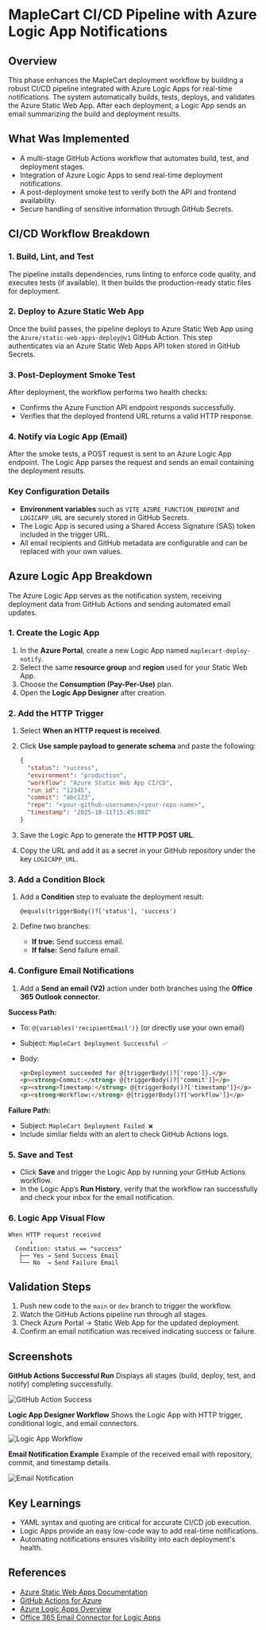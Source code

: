 # MapleCart CI/CD Pipeline with Azure Logic App Notifications

## Overview

This phase enhances the MapleCart deployment workflow by building a robust CI/CD pipeline integrated with Azure Logic Apps for real-time notifications. The system automatically builds, tests, deploys, and validates the Azure Static Web App. After each deployment, a Logic App sends an email summarizing the build and deployment results.

## What Was Implemented

* A multi-stage GitHub Actions workflow that automates build, test, and deployment stages.
* Integration of Azure Logic Apps to send real-time deployment notifications.
* A post-deployment smoke test to verify both the API and frontend availability.
* Secure handling of sensitive information through GitHub Secrets.

## CI/CD Workflow Breakdown

### 1. Build, Lint, and Test

The pipeline installs dependencies, runs linting to enforce code quality, and executes tests (if available). It then builds the production-ready static files for deployment.

### 2. Deploy to Azure Static Web App

Once the build passes, the pipeline deploys to Azure Static Web App using the `Azure/static-web-apps-deploy@v1` GitHub Action. This step authenticates via an Azure Static Web Apps API token stored in GitHub Secrets.

### 3. Post-Deployment Smoke Test

After deployment, the workflow performs two health checks:

* Confirms the Azure Function API endpoint responds successfully.
* Verifies that the deployed frontend URL returns a valid HTTP response.

### 4. Notify via Logic App (Email)

After the smoke tests, a POST request is sent to an Azure Logic App endpoint. The Logic App parses the request and sends an email containing the deployment results.

### Key Configuration Details

* **Environment variables** such as `VITE_AZURE_FUNCTION_ENDPOINT` and `LOGICAPP_URL` are securely stored in GitHub Secrets.
* The Logic App is secured using a Shared Access Signature (SAS) token included in the trigger URL.
* All email recipients and GitHub metadata are configurable and can be replaced with your own values.

## Azure Logic App Breakdown

The Azure Logic App serves as the notification system, receiving deployment data from GitHub Actions and sending automated email updates.

### 1. Create the Logic App

1. In the **Azure Portal**, create a new Logic App named `maplecart-deploy-notify`.
2. Select the same **resource group** and **region** used for your Static Web App.
3. Choose the **Consumption (Pay-Per-Use)** plan.
4. Open the **Logic App Designer** after creation.

### 2. Add the HTTP Trigger

1. Select **When an HTTP request is received**.

2. Click **Use sample payload to generate schema** and paste the following:

   ```json
   {
     "status": "success",
     "environment": "production",
     "workflow": "Azure Static Web App CI/CD",
     "run_id": "12345",
     "commit": "abc123",
     "repo": "<your-github-username>/<your-repo-name>",
     "timestamp": "2025-10-11T15:45:00Z"
   }
   ```

3. Save the Logic App to generate the **HTTP POST URL**.

4. Copy the URL and add it as a secret in your GitHub repository under the key `LOGICAPP_URL`.

### 3. Add a Condition Block

1. Add a **Condition** step to evaluate the deployment result:

   ```
   @equals(triggerBody()?['status'], 'success')
   ```
2. Define two branches:

   * **If true:** Send success email.
   * **If false:** Send failure email.

### 4. Configure Email Notifications

1. Add a **Send an email (V2)** action under both branches using the **Office 365 Outlook connector**.

**Success Path:**

* To: `@{variables('recipientEmail')}` (or directly use your own email)
* Subject: `MapleCart Deployment Successful ✅`
* Body:

  ```html
  <p>Deployment succeeded for @{triggerBody()?['repo']}.</p>
  <p><strong>Commit:</strong> @{triggerBody()?['commit']}</p>
  <p><strong>Timestamp:</strong> @{triggerBody()?['timestamp']}</p>
  <p><strong>Workflow:</strong> @{triggerBody()?['workflow']}</p>
  ```

**Failure Path:**

* Subject: `MapleCart Deployment Failed ❌`
* Include similar fields with an alert to check GitHub Actions logs.

### 5. Save and Test

* Click **Save** and trigger the Logic App by running your GitHub Actions workflow.
* In the Logic App’s **Run History**, verify that the workflow ran successfully and check your inbox for the email notification.

### 6. Logic App Visual Flow

```
When HTTP request received
      ↓
  Condition: status == "success"
   ├── Yes → Send Success Email
   └── No  → Send Failure Email
```

## Validation Steps

1. Push new code to the `main` or `dev` branch to trigger the workflow.
2. Watch the GitHub Actions pipeline run through all stages.
3. Check Azure Portal → Static Web App for the updated deployment.
4. Confirm an email notification was received indicating success or failure.

## Screenshots

**GitHub Actions Successful Run**
Displays all stages (build, deploy, test, and notify) completing successfully.

![GitHub Action Success](../docs/images/phase7/ci:cd%20flow.png)

**Logic App Designer Workflow**
Shows the Logic App with HTTP trigger, conditional logic, and email connectors.

![Logic App Workflow](../docs/images/phase7/Logic%20app%20designer.png)

**Email Notification Example**
Example of the received email with repository, commit, and timestamp details.

![Email Notification](../docs/images/phase7/success%20of%20the%20logic%20app.png)

## Key Learnings

* YAML syntax and quoting are critical for accurate CI/CD job execution.
* Logic Apps provide an easy low-code way to add real-time notifications.
* Automating notifications ensures visibility into each deployment's health.

## References

* [Azure Static Web Apps Documentation](https://learn.microsoft.com/en-us/azure/static-web-apps/)
* [GitHub Actions for Azure](https://github.com/Azure/actions)
* [Azure Logic Apps Overview](https://learn.microsoft.com/en-us/azure/logic-apps/)
* [Office 365 Email Connector for Logic Apps](https://learn.microsoft.com/en-us/connectors/office365/)
